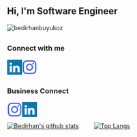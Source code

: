 
<!--
<h2 align="left">Hi, I'm Bedirhan Büyüköz </h2>
-->
<h2 align="left">Hi, I'm Software Engineer </h2>


<p align="left"> <img src="https://komarev.com/ghpvc/?username=bedirhanbuyukoz&label=Profile%20views&color=0e75b6&style=flat" alt="bedirhanbuyukoz" /> </p> <h2 align="left"> </h2>

<!--
<a href="https://www.linkedin.com/in/bedirhan-büyüköz-8857b3192/" target="blank"><img align="left" src="icons/linkedin.svg" alt="bedirhanbüyüköz" width="22px" /></a>
-->

### Connect with me


<a href="https://www.linkedin.com/in/bedirhan-büyüköz-8857b3192" target="blank"><img align="left" src="icons/linkedin.svg" alt="bedirhanbuyukoz" width="35px" /></a>
<a href="https://instagram.com/bedirhanbuyukoz" target="blank"><img align="left" src="icons/instagram.svg" alt="bedirhanbuyukoz" width="35px" /></a>
<br /><br /> <h2 align="left"> </h2>

### Business Connect
<a href="https://instagram.com/beykozuniyazilim" target="blank"><img align="left" src="icons/instagram.svg" alt="beykozuniyazilim" width="35px" /></a>
<a href="https://www.linkedin.com/company/beykozyazilim" target="blank"><img align="left" src="icons/linkedin.svg" alt="beykozuniyazilim" width="35px" /></a>

<br />

<h2 align="left"> </h2>

<!--
 ![HitCount](https://views.whatilearened.today/views/github/bedirhanbuyukoz/creative-profile-readme.svg)
-->

<!--
**bedirhanbuyukoz/bedirhanbuyukoz** is a ✨ _special_ ✨ repository because its `README.md` (this file) appears on your GitHub profile.

Here are some ideas to get you started:

- 🔭 I’m currently working on ...
- 🌱 I’m currently learning ...
- 👯 I’m looking to collaborate on ...
- 🤔 I’m looking for help with ...
- 💬 Ask me about ...
- 📫 How to reach me: ...
- 😄 Pronouns: ...
- ⚡ Fun fact: ...
-->
<!--
<img align="left" src="icons/c-sharp-solid.svg" />
<img align="left" src="icons/dot-net.svg" />
<img align="left" src="icons/java.svg" />
<img align="left" src="icons/kotlin.svg" />
<img align="left" src="icons/gwt.svg" />
<img align="left" src="icons/tensorflow.svg" />
<img align="left" src="icons/matlab.svg" />
<img align="left" src="icons/opencv.svg" />
<img align="left" src="icons/react.svg" />
<img align="left" src="icons/bulma.svg" />
<img align="left" src="icons/bootstrap.svg" />
<img align="left" src="icons/typescript.svg" />
<br />
<br />
<br />
-->





[![Bedirhan's github stats](https://github-readme-stats.vercel.app/api?username=bedirhanbuyukoz&theme=dark&show_icons=true)](https://github.com/bedirhanbuyukoz/github-readme-stats)  &nbsp; &nbsp; &nbsp; &nbsp;   [![Top Langs](https://github-readme-stats.vercel.app/api/top-langs/?username=bedirhanbuyukoz&theme=dark&show_icons=true=javascript,html)](https://github.com/bedirhanbuyukoz/github-readme-stats)


